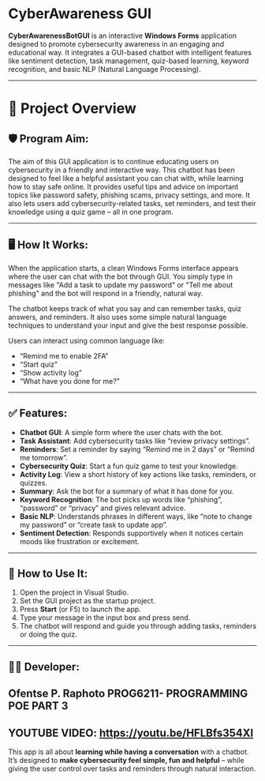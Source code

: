 # CyberAwareness GUI

**CyberAwarenessBotGUI** is an interactive **Windows Forms** application designed to promote cybersecurity awareness in an engaging and educational way. It integrates a GUI-based chatbot with intelligent features like sentiment detection, task management, quiz-based learning, keyword recognition, and basic NLP (Natural Language Processing).

---
# 🎯 Project Overview
## 🛡️ Program Aim:
The aim of this GUI application is to continue educating users on cybersecurity in a friendly and interactive way. This chatbot has been designed to feel like a helpful assistant you can chat with, while learning how to stay safe online. It provides useful tips and advice on important topics like password safety, phishing scams, privacy settings, and more. It also lets users add cybersecurity-related tasks, set reminders, and test their knowledge using a quiz game – all in one program.

---

## 🖥️ How It Works:
When the application starts, a clean Windows Forms interface appears where the user can chat with the bot through GUI. You simply type in messages like "Add a task to update my password" or "Tell me about phishing" and the bot will respond in a friendly, natural way.  

The chatbot keeps track of what you say and can remember tasks, quiz answers, and reminders. It also uses some simple natural language techniques to understand your input and give the best response possible.

Users can interact using common language like:  
- “Remind me to enable 2FA”  
- “Start quiz”  
- “Show activity log”  
- “What have you done for me?”

---

## ✅ Features:
- **Chatbot GUI**: A simple form where the user chats with the bot.
- **Task Assistant**: Add cybersecurity tasks like “review privacy settings”.
- **Reminders**: Set a reminder by saying “Remind me in 2 days” or “Remind me tomorrow”.
- **Cybersecurity Quiz**: Start a fun quiz game to test your knowledge.
- **Activity Log**: View a short history of key actions like tasks, reminders, or quizzes.
- **Summary**: Ask the bot for a summary of what it has done for you.
- **Keyword Recognition**: The bot picks up words like “phishing”, “password” or “privacy” and gives relevant advice.
- **Basic NLP**: Understands phrases in different ways, like “note to change my password” or “create task to update app”.
- **Sentiment Detection**: Responds supportively when it notices certain moods like frustration or excitement.

---

## 🧠 How to Use It:
1. Open the project in Visual Studio.
2. Set the GUI project as the startup project.
3. Press **Start** (or F5) to launch the app.
4. Type your message in the input box and press send.
5. The chatbot will respond and guide you through adding tasks, reminders or doing the quiz.

---

## 👨‍💻 Developer:
Ofentse P. Raphoto
PROG6211- PROGRAMMING POE PART 3 
---
##
YOUTUBE VIDEO: https://youtu.be/HFLBfs354XI
---

This app is all about **learning while having a conversation** with a chatbot. It’s designed to **make cybersecurity feel simple, fun and helpful** – while giving the user control over tasks and reminders through natural interaction.
